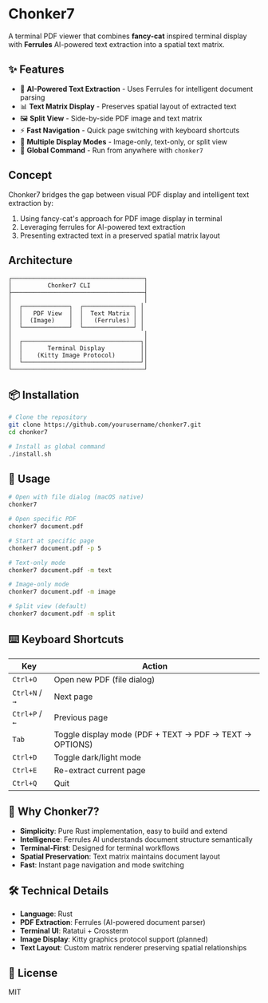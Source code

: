 # Chonker7

A terminal PDF viewer that combines **fancy-cat** inspired terminal display with **Ferrules** AI-powered text extraction into a spatial text matrix.

## ✨ Features

- 🤖 **AI-Powered Text Extraction** - Uses Ferrules for intelligent document parsing
- 📊 **Text Matrix Display** - Preserves spatial layout of extracted text
- 🖼️ **Split View** - Side-by-side PDF image and text matrix
- ⚡ **Fast Navigation** - Quick page switching with keyboard shortcuts
- 🔄 **Multiple Display Modes** - Image-only, text-only, or split view
- 🚀 **Global Command** - Run from anywhere with `chonker7`

## Concept

Chonker7 bridges the gap between visual PDF display and intelligent text extraction by:
1. Using fancy-cat's approach for PDF image display in terminal
2. Leveraging ferrules for AI-powered text extraction
3. Presenting extracted text in a preserved spatial matrix layout

## Architecture

```
┌─────────────────────────────────────┐
│          Chonker7 CLI               │
├─────────────────────────────────────┤
│                                     │
│  ┌─────────────┐  ┌──────────────┐ │
│  │   PDF View  │  │  Text Matrix │ │
│  │  (Image)    │  │   (Ferrules) │ │
│  └─────────────┘  └──────────────┘ │
│                                     │
│  ┌─────────────────────────────────┐│
│  │       Terminal Display          ││
│  │    (Kitty Image Protocol)       ││
│  └─────────────────────────────────┘│
└─────────────────────────────────────┘
```

## 📦 Installation

```bash
# Clone the repository
git clone https://github.com/yourusername/chonker7.git
cd chonker7

# Install as global command
./install.sh
```

## 🚀 Usage

```bash
# Open with file dialog (macOS native)
chonker7

# Open specific PDF
chonker7 document.pdf

# Start at specific page
chonker7 document.pdf -p 5

# Text-only mode
chonker7 document.pdf -m text

# Image-only mode  
chonker7 document.pdf -m image

# Split view (default)
chonker7 document.pdf -m split
```

## ⌨️ Keyboard Shortcuts

| Key | Action |
|-----|--------|
| `Ctrl+O` | Open new PDF (file dialog) |
| `Ctrl+N` / `→` | Next page |
| `Ctrl+P` / `←` | Previous page |
| `Tab` | Toggle display mode (PDF + TEXT → PDF → TEXT → OPTIONS) |
| `Ctrl+D` | Toggle dark/light mode |
| `Ctrl+E` | Re-extract current page |
| `Ctrl+Q` | Quit |

## 🎯 Why Chonker7?

- **Simplicity**: Pure Rust implementation, easy to build and extend
- **Intelligence**: Ferrules AI understands document structure semantically
- **Terminal-First**: Designed for terminal workflows
- **Spatial Preservation**: Text matrix maintains document layout
- **Fast**: Instant page navigation and mode switching

## 🛠️ Technical Details

- **Language**: Rust
- **PDF Extraction**: Ferrules (AI-powered document parser)
- **Terminal UI**: Ratatui + Crossterm
- **Image Display**: Kitty graphics protocol support (planned)
- **Text Layout**: Custom matrix renderer preserving spatial relationships

## 📝 License

MIT